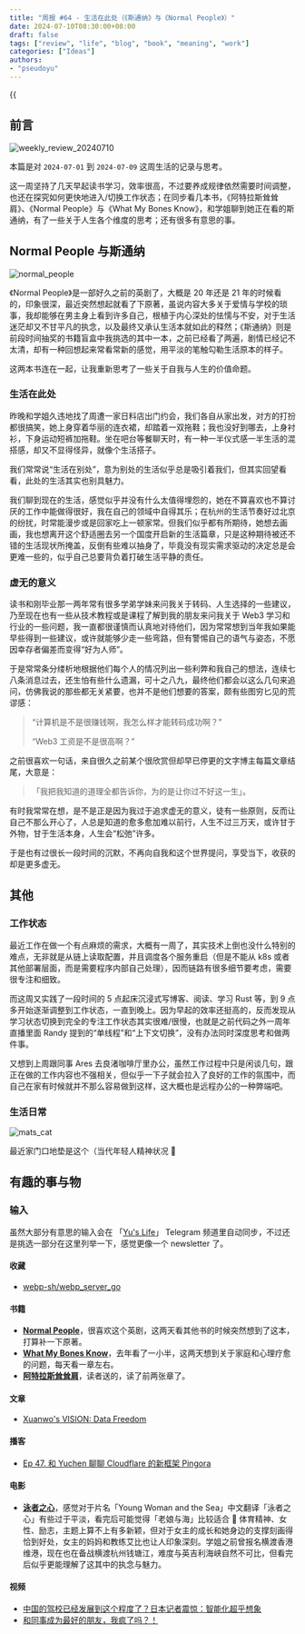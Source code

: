 ```yaml
---
title: "周报 #64 - 生活在此处（《斯通纳》与《Normal People》）"
date: 2024-07-10T08:30:00+08:00
draft: false
tags: ["review", "life", "blog", "book", "meaning", "work"]
categories: ["Ideas"]
authors:
- "pseudoyu"
---
```


{{<audio src="audios/photograph.mp3" caption="《Photograph - Ed Sheeran》" >}}

## 前言

![weekly_review_20240710](https://image.pseudoyu.com/images/weekly_review_20240710.png)

本篇是对 `2024-07-01` 到 `2024-07-09` 这周生活的记录与思考。

这一周坚持了几天早起读书学习，效率很高，不过要养成规律依然需要时间调整，也还在探究如何更快地进入/切换工作状态；在同步看几本书，《阿特拉斯耸耸肩》、《Normal People》与《What My Bones Know》，和学姐聊到她正在看的斯通纳，有了一些关于人生各个维度的思考；还有很多有意思的事。

## Normal People 与斯通纳

![normal_people](https://image.pseudoyu.com/images/normal_people.webp)

《Normal People》是一部好久之前的英剧了，大概是 20 年还是 21 年的时候看的，印象很深，最近突然想起就看了下原著，虽说内容大多关于爱情与学校的琐事，我却能够在男主身上看到许多自己，根植于内心深处的怯懦与不安，对于生活迷茫却又不甘平凡的执念，以及最终又承认生活本就如此的释然；《斯通纳》则是前段时间抽奖的书籍盲盒中我挑选的其中一本，之前已经看了两遍，剧情已经记不太清，却有一种回想起来常看常新的感觉，用平淡的笔触勾勒生活原本的样子。

这两本书连在一起，让我重新思考了一些关于自我与人生的价值命题。

### 生活在此处

昨晚和学姐久违地找了周遭一家日料店出门约会，我们各自从家出发，对方的打扮都很搞笑，她上身穿着华丽的连衣裙，却踏着一双拖鞋；我也没好到哪去，上身衬衫，下身运动短裤加拖鞋。坐在吧台等餐聊天时，有一种一半仪式感一半生活的混搭感，却又不显得怪异，就像个生活搭子。

我们常常说“生活在别处”，意为别处的生活似乎总是吸引着我们，但其实回望看看，此处的生活其实也别具魅力。

我们聊到现在的生活，感觉似乎并没有什么太值得埋怨的，她在不算喜欢也不算讨厌的工作中能做得很好，我在自己的领域中自得其乐；在杭州的生活节奏好过北京的纷扰，时常能漫步或是回家吃上一顿家常。但我们似乎都有所期待，她想去画画，我也想离开这个舒适圈去另一个国度开启新的生活篇章，只是这种期待被还不错的生活现状所掩盖，反倒有些难以抽身了，毕竟没有现实需求驱动的决定总是会更难一些的，似乎自己总要背负着打破生活平静的责任。

### 虚无的意义

读书和刚毕业那一两年常有很多学弟学妹来问我关于转码、人生选择的一些建议，乃至现在也有一些从技术教程或是课程了解到我的朋友来问我关于 Web3 学习和行业的一些问题，我一直都很谨慎而认真地对待他们，因为常常想到当年我如果能早些得到一些建议，或许就能够少走一些弯路，但有警惕自己的语气与姿态，不愿因幸存者偏差而变得“好为人师”。

于是常常条分缕析地根据他们每个人的情况列出一些利弊和我自己的想法，连续七八条消息过去，还生怕有些什么遗漏，可十之八九，最终他们都会以这么几句来追问，仿佛我说的那些都无关紧要，也并不是他们想要的答案，颇有些图穷匕见的荒谬感：

> “计算机是不是很赚钱啊，我怎么样才能转码成功啊？”
>
> “Web3 工资是不是很高啊？”

之前很喜欢一句话，来自很久之前某个很欣赏但却早已停更的文字博主每篇文章结尾，大意是：

> 「我把我知道的道理全都告诉你，为的是让你过不好这一生」。

有时我常常在想，是不是正是因为我过于追求虚无的意义，徒有一些原则，反而让自己不那么开心了，人总是知道的愈多愈加难以前行，人生不过三万天，或许甘于外物，甘于生活本身，人生会“松弛”许多。

于是也有过很长一段时间的沉默，不再向自我和这个世界提问，享受当下，收获的却是更多虚无。

## 其他

### 工作状态

最近工作在做一个有点麻烦的需求，大概有一周了，其实技术上倒也没什么特别的难点，无非就是从链上读取配置，并且调度各个服务重启（但是不能从 k8s 或者其他部署层面，而是需要程序内部自己处理），因而链路有很多细节要考虑，需要很专注和细致。

而这周又实践了一段时间的 5 点起床沉浸式写博客、阅读、学习 Rust 等，到 9 点多开始逐渐调整到工作状态，一直到晚上。因为早起的效率还挺高的，反而发现从学习状态切换到完全的专注工作状态其实很难/很慢，也就是之前代码之外一周年直播里面 Randy  提到的“单线程”和“上下文切换”，没有办法同时深度思考和做两件事。

又想到上周跟同事 Ares 去良渚咖啡厅里办公，虽然工作过程中只是闲谈几句，跟正在做的工作内容也不强相关，但似乎一下子就会拉入了良好的工作的氛围中，而自己在家有时候就并不那么容易做到这样，这大概也是远程办公的一种弊端吧。

### 生活日常

![mats_cat](https://image.pseudoyu.com/images/mats_cat.jpg)

最近家门口地垫是这个（当代年轻人精神状况 🤣

## 有趣的事与物

### 输入

虽然大部分有意思的输入会在 「[Yu's Life](https://t.me/pseudoyulife)」 Telegram 频道里自动同步，不过还是挑选一部分在这里列举一下，感觉更像一个 newsletter 了。

#### 收藏

- [webp-sh/webp_server_go](https://github.com/webp-sh/webp_server_go)

#### 书籍

- [**Normal People**](https://book.douban.com/subject/34453257/)，很喜欢这个英剧，这两天看其他书的时候突然想到了这本，打算补一下原著。
- [**What My Bones Know**](https://book.douban.com/subject/35754687/)，去年看了一小半，这两天想到关于家庭和心理疗愈的问题，每天看一章左右。
- [**阿特拉斯耸耸肩**](https://book.douban.com/subject/33445309/)，读者送的，读了前两张章了。

#### 文章

- [Xuanwo's VISION: Data Freedom](https://xuanwo.io/2024/04-xuanwo-vision/)

#### 播客

- [Ep 47. 和 Yuchen 聊聊 Cloudflare 的新框架 Pingora](https://www.listennotes.com/e/efc189e08c08408fb4ded5e34ac017f2)

#### 电影

- [**泳者之心**](http://movie.douban.com/subject/26656728/)，感觉对于片名「Young Woman and the Sea」中文翻译「泳者之心」有些过于平淡，看完后可能觉得「老娘与海」比较适合 🤣 体育精神、女性、励志，主题上算不上有多新颖，但对于女主的成长和她身边的支撑刻画得恰到好处，女主的妈妈和教练艾比也让人印象深刻。学姐之前曾报名横渡香港维港，现在也在备战横渡杭州钱塘江，难度与英吉利海峡自然不可比，但看完后似乎更能理解了这其中的执念与魅力。

#### 视频

- [中国的驾校已经发展到这个程度了？日本记者震惊：智能化超乎想象](https://www.bilibili.com/video/BV1Vr421M77c)
- [和同事成为最好的朋友，我疯了吗？！](https://www.bilibili.com/video/BV1i1421b7Mr)
